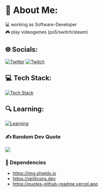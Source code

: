 # 💫 About Me:
💻 working as Software-Developer  
🎮 play videogames (ps5/switch/steam)  
  
## 🌐 Socials:
<!--- [![Instagram](https://img.shields.io/badge/Instagram-%23E4405F.svg?logo=Instagram&logoColor=white)](https://instagram.com/puddypadhie) -->
<!--- [![TikTok](https://img.shields.io/badge/TikTok-%23000000.svg?logo=TikTok&logoColor=white)](https://tiktok.com/@puddypadhie) -->
[![Twitter](https://img.shields.io/badge/Twitter-%231DA1F2.svg?logo=Twitter&logoColor=white)](https://twitter.com/puddypadhie)
[![Twitch](https://img.shields.io/badge/Twitch-%239146FF.svg?logo=Twitch&logoColor=white)](https://twitch.tv/padhie)
<!--- [![YouTube](https://img.shields.io/badge/YouTube-%23FF0000.svg?logo=YouTube&logoColor=white)](https://youtube.com/c/PaddyPadhie) -->
  
## 💻 Tech Stack:
[![Tech Stack](https://skillicons.dev/icons?i=html,php,js,bootstrap,jquery,sass,symfony,mysql,docker)](https://skillicons.dev)
<!--- ![HTML5](https://img.shields.io/badge/html5-%23E34F26.svg?style=for-the-badge&logo=html5&logoColor=white) -->
<!--- ![PHP](https://img.shields.io/badge/php-%23777BB4.svg?style=for-the-badge&logo=php&logoColor=white) -->
<!--- ![JavaScript](https://img.shields.io/badge/javascript-%23323330.svg?style=for-the-badge&logo=javascript&logoColor=%23F7DF1E) -->
<!--- ![Bootstrap](https://img.shields.io/badge/bootstrap-%23563D7C.svg?style=for-the-badge&logo=bootstrap&logoColor=white) -->
<!--- ![jQuery](https://img.shields.io/badge/jquery-%230769AD.svg?style=for-the-badge&logo=jquery&logoColor=white) -->
<!--- ![SASS](https://img.shields.io/badge/SASS-hotpink.svg?style=for-the-badge&logo=SASS&logoColor=white) -->
<!--- ![Symfony](https://img.shields.io/badge/symfony-%23000000.svg?style=for-the-badge&logo=symfony&logoColor=white) -->
<!--- ![MySQL](https://img.shields.io/badge/mysql-%2300f.svg?style=for-the-badge&logo=mysql&logoColor=white) -->
<!--- ![Docker](https://img.shields.io/badge/docker-%230db7ed.svg?style=for-the-badge&logo=docker&logoColor=white) -->
  
## 🔍 Learning:
[![Learning](https://skillicons.dev/icons?i=java,python,nginx)](https://skillicons.dev)
  
### ✍️ Random Dev Quote
![](https://quotes-github-readme.vercel.app/api?type=horizontal&theme=radical)
### 🔗 Dependencies
- https://img.shields.io
- https://skillicons.dev
- https://quotes-github-readme.vercel.app

